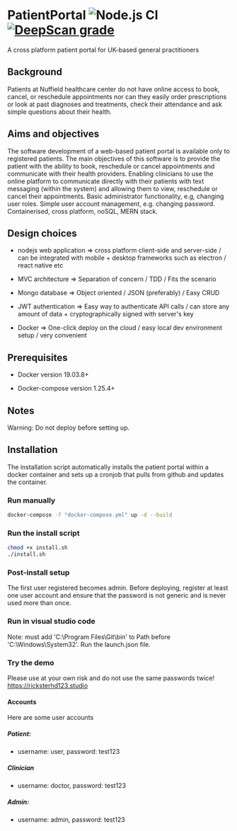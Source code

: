 # PatientPortal ![Node.js CI](https://github.com/ricksterhd123/PatientPortal/workflows/Node.js%20CI/badge.svg) [![DeepScan grade](https://deepscan.io/api/teams/9227/projects/11524/branches/172550/badge/grade.svg?token=a1fa0980263b30233c0ddf1e9c3ed778290db2ee)](https://deepscan.io/dashboard#view=project&tid=9227&pid=11524&bid=172550)

A cross platform patient portal for UK-based general practitioners

## Background

Patients at Nuffield healthcare center do not have online access to book, cancel, or reschedule appointments nor can they easily order prescriptions or look at past diagnoses and treatments, check their attendance and ask simple questions about their health.

## Aims and objectives

The software development of a web-based patient portal is available only to registered patients. The main objectives of this software is to provide the patient with the ability to book, reschedule or cancel appointments and communicate with their health providers. Enabling clinicians to use the online platform to communicate directly with their patients with text messaging (within the system) and allowing them to view, reschedule or cancel their appointments. Basic administrator functionality, e.g, changing user roles. Simple user account management, e.g. changing password. Containerised, cross platform, noSQL, MERN stack. 

## Design choices

- nodejs web application => cross platform client-side and server-side / can be integrated with mobile + desktop frameworks such as electron / react native etc

- MVC architecture       => Separation of concern / TDD / Fits the scenario

- Mongo database         => Object oriented / JSON (preferably) / Easy CRUD

- JWT authentication     => Easy way to authenticate API calls / can store any amount of data + cryptographically signed with server's key

- Docker       => One-click deploy on the cloud / easy local dev environment setup / very convenient

## Prerequisites

- Docker version 19.03.8+

- Docker-compose version 1.25.4+

## Notes

Warning: Do not deploy before setting up.

## Installation

The installation script automatically installs the patient portal within a docker container and sets up a cronjob that pulls from github and updates the container.

### Run manually

```bash
docker-compose -f "docker-compose.yml" up -d --build
```

### Run the install script

```bash
chmod +x install.sh
./install.sh
```

### Post-install setup

The first user registered becomes admin. Before deploying, register at least one user account and ensure that the password is not generic and is never used more than once.

### Run in visual studio code

Note: must add 'C:\Program Files\Git\bin' to Path before 'C:\Windows\System32'.
Run the launch.json file.

### Try the demo

Please use at your own risk and do not use the same passwords twice!
https://ricksterhd123.studio

#### Accounts

Here are some user accounts

##### Patient:

- username: user, password: test123
##### Clinician

- username: doctor, password: test123
##### Admin:

- username: admin, password: test123

